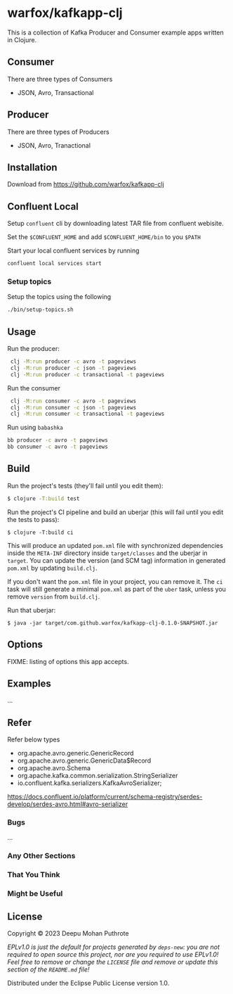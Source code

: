 # warfox/kafkapp-clj

This is a collection of Kafka Producer and Consumer example apps written in Clojure.

## Consumer

There are three types of Consumers

- JSON, Avro, Transactional

## Producer

There are three types of Producers

- JSON, Avro, Tranactional

## Installation

Download from https://github.com/warfox/kafkapp-clj

## Confluent Local

Setup `confluent` cli by downloading latest TAR file from confluent webisite.

Set the `$CONFLUENT_HOME` and add `$CONFLUENT_HOME/bin` to you `$PATH`

Start your local confluent services by running

```sh
confluent local services start
```

### Setup topics

Setup the topics using the following

```sh
./bin/setup-topics.sh
```

## Usage

Run the producer:

```sh
 clj -M:run producer -c avro -t pageviews
 clj -M:run producer -c json -t pageviews
 clj -M:run producer -c transactional -t pageviews
```

Run the consumer

```sh
 clj -M:run consumer -c avro -t pageviews
 clj -M:run consumer -c json -t pageviews
 clj -M:run consumer -c transactional -t pageviews
```

Run using `babashka`

```sh
bb producer -c avro -t pageviews
bb consumer -c avro -t pageviews
```

## Build

Run the project's tests (they'll fail until you edit them):

```sh
$ clojure -T:build test
```

Run the project's CI pipeline and build an uberjar (this will fail until you edit the tests to pass):

    $ clojure -T:build ci

This will produce an updated `pom.xml` file with synchronized dependencies inside the `META-INF`
directory inside `target/classes` and the uberjar in `target`. You can update the version (and SCM tag)
information in generated `pom.xml` by updating `build.clj`.

If you don't want the `pom.xml` file in your project, you can remove it. The `ci` task will
still generate a minimal `pom.xml` as part of the `uber` task, unless you remove `version`
from `build.clj`.

Run that uberjar:

    $ java -jar target/com.github.warfox/kafkapp-clj-0.1.0-SNAPSHOT.jar

## Options

FIXME: listing of options this app accepts.

## Examples

...

## Refer

Refer below types
- org.apache.avro.generic.GenericRecord
- org.apache.avro.generic.GenericData$Record
- org.apache.avro.Schema
- org.apache.kafka.common.serialization.StringSerializer
- io.confluent.kafka.serializers.KafkaAvroSerializer;

https://docs.confluent.io/platform/current/schema-registry/serdes-develop/serdes-avro.html#avro-serializer

### Bugs

...

### Any Other Sections
### That You Think
### Might be Useful

## License

Copyright © 2023 Deepu Mohan Puthrote

_EPLv1.0 is just the default for projects generated by `deps-new`: you are not_
_required to open source this project, nor are you required to use EPLv1.0!_
_Feel free to remove or change the `LICENSE` file and remove or update this_
_section of the `README.md` file!_

Distributed under the Eclipse Public License version 1.0.
